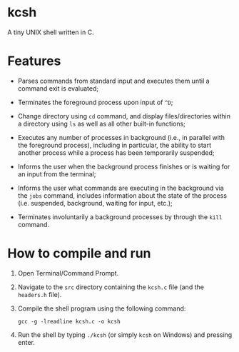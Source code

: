 # kcsh

A tiny UNIX shell written in C.

# Features

* Parses commands from standard input and executes them until a command exit is evaluated;
  
* Terminates the foreground process upon input of `^D`;

* Change directory using `cd` command, and display files/directories within a directory using `ls` as well as all other built-in functions;

* Executes any number of processes in background (i.e., in parallel with the foreground process), including in particular, the ability to start another process while a process has been temporarily suspended;

* Informs the user when the background process finishes or is waiting for an input from the terminal;

* Informs the user what commands are executing in the background via the `jobs` command, includes information about the state of the process (i.e. suspended, background, waiting for input, etc.);

* Terminates involuntarily a background processes by through the `kill` command.

# How to compile and run

1. Open Terminal/Command Prompt.

2. Navigate to the `src` directory containing the `kcsh.c` file (and the `headers.h` file).

3. Compile the shell program using the following command:

    `gcc -g -lreadline kcsh.c -o kcsh`

4. Run the shell by typing `./kcsh` (or simply `kcsh` on Windows) and pressing enter.
